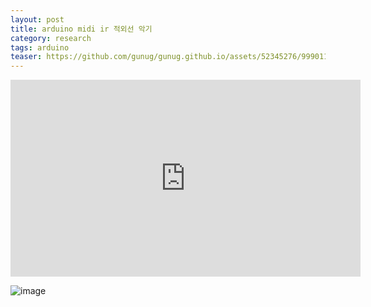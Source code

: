 ```yaml
---
layout: post
title: arduino midi ir 적외선 악기
category: research
tags: arduino
teaser: https://github.com/gunug/gunug.github.io/assets/52345276/99901185-be16-4ebc-a02c-d4f5c5c88c88
---
```



<iframe width="560" height="315" src="https://www.youtube.com/embed/bStby-GHoPQ?si=d0QYd4YxIqwrZD11" title="YouTube video player" frameborder="0" allow="accelerometer; autoplay; clipboard-write; encrypted-media; gyroscope; picture-in-picture; web-share" allowfullscreen></iframe>

![image](https://github.com/gunug/gunug.github.io/assets/52345276/99901185-be16-4ebc-a02c-d4f5c5c88c88)
